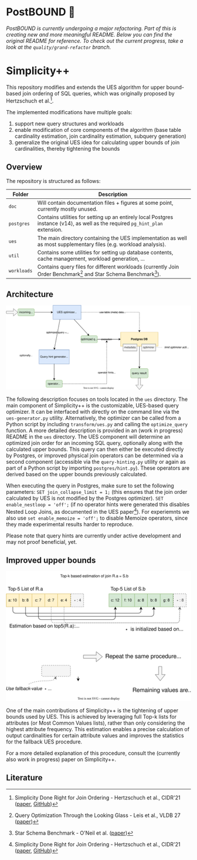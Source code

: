 # PostBOUND &#128119;

_PostBOUND is currently undergoing a major refactoring. Part of this is creating new and more meaningful README. Below
you can find the original README for reference. To check out the current progress, take a look at the
`quality/grand-refactor` branch._


# Simplicity++

This repository modifies and extends the UES algorithm for upper bound-based join ordering of SQL queries, which was
originally proposed by Hertzschuch et al.[^0].

The implemented modifications have multiple goals:

1. support new query structures and workloads
2. enable modification of core components of the algorithm (base table cardinality estimation, join cardinality estimation, subquery generation)
3. generalize the original UES idea for calculating upper bounds of join cardinalities, thereby tightening the bounds

## Overview

The repository is structured as follows:

| Folder        | Description |
| ------------- | ----------- |
| `doc`         | Will contain documentation files + figures at some point, currently mostly unused. |
| `postgres`    | Contains utilities for setting up an entirely local Postgres instance (v14), as well as the required `pg_hint_plan` extension. |
| `ues`         | The main directory containing the UES implementation as well as most supplementary files (e.g. workload analysis). |
| `util`        | Contains some utilities for setting up database contents, cache management, workload generation, ... |
| `workloads`   | Contains query files for different workloads (currently Join Order Benchmark[^1] and Star Schema Benchmark[^2]). |

## Architecture

![Interaction of the various UES components](doc/figures/ues-architecture.svg)

The following description focuses on tools located in the `ues` directory.
The main component of Simplicity++ is the customizable, UES-based query optimizer. It can be interfaced with directly
on the command line via the `ues-generator.py` utility. Alternatively, the optimizer can be called from a Python script
by including `transform/ues.py` and calling the `optimize_query` function. A more detailed description is provided in
an (work in progress) README in the `ues` directory. The UES component will determine an optimized join order for an
incoming SQL query, optionally along with the calculated upper bounds. This query can then either be executed directly
by Postgres, or improved physical join operators can be determined via a second component (accessible via the
`query-hinting.py` utility or again as part of a Python script by importing `postgres/hint.py`). These operators are
derived based on the upper bounds previously calculated.

When executing the query in Postgres, make sure to set the following parameters: `SET join_collapse_limit = 1;` (this
ensures that the join order calculated by UES is not modified by the Postgres optimizer). `SET enable_nestloop = 'off';`
(if no operator hints were generated this disables Nested Loop Joins, as documented in the UES paper[^0]). For
experiemnts we also use `set enable_memoize = 'off';` to disable Memoize operators, since they made experimental results
harder to reproduce.

Please note that query hints are currently under active development and may not proof beneficial, yet.

## Improved upper bounds

![Example of Top-k based upper bound estimation](doc/figures/top-k-estimation.svg)

One of the main contributions of Simplicity++ is the tightening of upper bounds used by UES. This is achieved by
leveraging full Top-k lists for attributes (or Most Common Values lists), rather than only considering the highest
attribute frequency. This estimation enables a precise calculation of output cardinalities for certain attribute values
and improves the statistics for the fallback UES procedure.

For a more detailed explanation of this procedure, consult the (currently also work in progress) paper on Simplicity++.

## Literature

[^0]: Simplicity Done Right for Join Ordering - Hertzschuch et al., CIDR'21 ([paper](https://www.cidrdb.org/cidr2021/papers/cidr2021_paper01.pdf), [GitHub](https://github.com/axhertz/SimplicityDoneRight))
[^1]: Query Optimization Through the Looking Glass - Leis et al., VLDB 27 ([paper](https://db.in.tum.de/~leis/papers/lookingglass.pdf))
[^2]: Star Schema Benchmark - O'Neil et al. ([paper](https://www.cs.umb.edu/~poneil/StarSchemaB.PDF))
